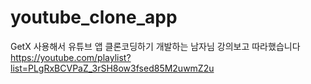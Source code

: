 # youtube_clone_app

GetX 사용해서 유튜브 앱 클론코딩하기
개발하는 남자님 강의보고 따라했습니다
https://youtube.com/playlist?list=PLgRxBCVPaZ_3rSH8ow3fsed85M2uwmZ2u
